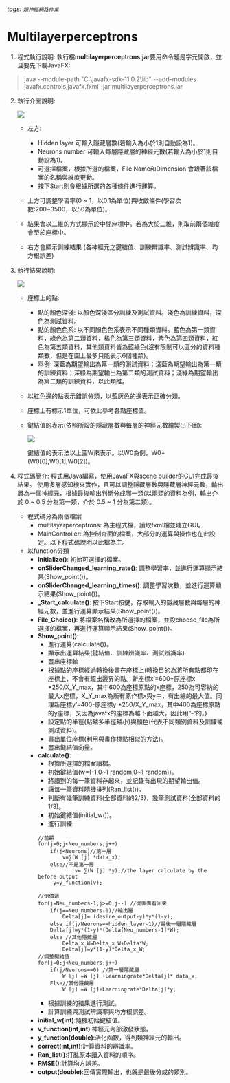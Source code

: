 ###### tags: `類神經網路作業`
# Multilayerperceptrons

1. 程式執行說明:
   執行檔**multilayerperceptrons.jar**要用命令題是字元開啟，並且要先下載JavaFX:
>    java --module-path "C:\javafx-sdk-11.0.2\lib" --add-modules javafx.controls,javafx.fxml -jar multilayerperceptrons.jar
   
2. 執行介面說明:

   ![](https://i.imgur.com/IPlXyG1.png)

    * 左方:
        * Hidden layer 可輸入隱藏層數(若輸入為小於1則自動設為1)。
        * Neurons number 可輸入每層隱藏層的神經元數(若輸入為小於1則自動設為1)。
        * 可選擇檔案，根據所選的檔案，File Name和Dimension 會跟著該檔案的名稱與維度更動。
        * 按下Start則會根據所選的各種條件進行運算。

    * 上方可調整學習率(0 ~ 1，以0.1為單位)與收斂條件(學習次數:200~3500，以50為單位)。
    * 結果會以二維的方式顯示於中間座標中。若為大於二維，則取前兩個維度會至於座標中。
    * 右方會顯示訓練結果 (各神經元之鍵結值、訓練辨識率、測試辨識率、均方根誤差)


3. 執行結果說明:

   ![](https://i.imgur.com/QqX92c7.png)
    * 座標上的點:
        * 點的顏色深淺:
          以顏色深淺區分訓練及測試資料。淺色為訓練資料，深色為測試資料。
        * 點的顏色色系:
          以不同顏色色系表示不同種類資料。藍色為第一類資料，綠色為第二類資料，橘色為第三類資料，紫色為第四類資料，紅色為第五類資料，其他類資料皆為藍綠色(沒有限制可以區分的資料種類數，但是在圖上最多只能表示6個種類)。
        * 舉例:
          深藍為期望輸出為第一類的測試資料；淺藍為期望輸出為第一類的訓練資料；深綠為期望輸出為第二類的測試資料；淺綠為期望輸出為第二類的訓練資料，以此類推。
    * 以紅色邊的點表示錯誤分類，以藍灰色的邊表示正確分類。
    * 座標上有標示1單位，可依此參考各點座標值。
    * 鍵結值的表示(依照所設的隱藏層數與每層的神經元數繪製出下圖):

      ![](https://i.imgur.com/V2fRF6J.png)

      鍵結值的表示法以上圖W來表示。以W0為例，W0=(W0[0],W0[1],W0[2])。


4. 程式碼簡介:
   程式用Java編寫，使用JavaFX與scene builder的GUI完成最後結果。 使用多層感知機來實作，且可以調整隱藏層數與隱藏層神經元數，輸出層為一個神經元，根據最後輸出判斷分成哪一類(以兩類的資料為例，輸出介於 0 ~ 0.5 分為第一類，介於 0.5 ~ 1 分為第二類)。
    * 程式碼分為兩個檔案
        * multilayerperceptrons: 為主程式檔，讀取fxml檔並建立GUI。
        * MainController: 為控制介面的檔案，大部分的運算與操作也在此設定。以下程式碼說明以此檔為主。	
    * 以function分類
    	* **Initialize()**: 初始可選擇的檔案。	
    	* **onSliderChanged_learning_rate()**: 調整學習率，並進行運算顯示結果(Show_point())。
        * **onSliderChanged_learning_times()**: 調整學習次數，並進行運算顯示結果(Show_point())。
        * **_Start_calculate()**: 按下Start按鍵，存取輸入的隱藏層數與每層的神經元數，並進行運算顯示結果(Show_point())。
        * **File_Choice()**: 將檔案名稱改為所選擇的檔案，並設choose_file為所選擇的檔案，再進行運算顯示結果(Show_point())。
        * **Show_point()**:
            * 進行運算(calculate())。
            * 顯示出運算結果(鍵結值、訓練辨識率、測試辨識率)
            * 畫出座標軸
            * 根據點的座標經過轉換後畫在座標上(轉換目的為將所有點都印在座標上，不會有超出邊界的點。新座標x’=600+原座標x *250/X_Y_max，其中600為座標原點的x座標，250為可容納的最大x座標，X_Y_max為所有原作標x與y中，有出線的最大值。同理新座標y’=400-原座標y *250/X_Y_max，其中400為座標原點的y座標，又因為javafx的座標為越下面越大，因此用”-“的。)
            * 設定點的半徑(點越多半徑越小)與顏色(代表不同類別資料及訓練或測試資料)。
            * 畫出單位座標(利用與畫作標點相似的方法)。
            * 畫出鍵結值向量。
        * **calculate()**:
            * 根據所選擇的檔案讀檔。
            * 初始鍵結值(w=(-1,0~1 random,0~1 random))。
            * 將讀到的每一筆資料存起來，並記錄有出現的期望輸出值。
            * 讓每一筆資料隨機排列(Ran_list())。
            * 判斷有幾筆訓練資料(全部資料的2/3)，幾筆測試資料(全部資料的1/3)。
            *  初始鍵結值(initial_w())。
            *  進行訓練:
            ```
            //前饋
            for(j=0;j<Neu_numbers;j++)
                if(j<Neurons)//第一層
                    v=∑(W [j] *data_x);
                else//不是第一層
                        v= ∑(W [j] *y);//the layer calculate by the before output	
                 y=y_function(v);

            //倒傳遞
            for(j=Neu_numbers-1;j>=0;j--) //從後面看回來
                if(j==Neu_numbers-1)//輸出層
                    Delta[j]= (desire_output-y)*y*(1-y);
                else if(j/Neurons==hidden_layer-1)//最後一層隱藏層					
                Delta[j]=y*(1-y)*(Delta[Neu_numbers-1]*W);
                else //其他隱藏層
                    Delta_x_W=Delta_x_W+Delta*W;
                    Delta[j]=y*(1-y)*Delta_x_W;
            //調整鍵結值
            for(j=0;j<Neu_numbers;j++)
                if(j/Neurons==0) //第一層隱藏層
                    W [j] =W [j] +Learningrate*Delta[j]* data_x;
                Else//其他隱藏層
                    W [j] =W [j]+Learningrate*Delta[j]*y;
            ```
            *  根據訓練的結果進行測試。
            * 計算訓練與測試辨識率與均方根誤差。
	    * **initial_w(int)**:隨機初始鍵結值。
        * **v_function(int,int)**:神經元內部激發狀態。
        * **y_function(double)**:活化函數，得到類神經元的輸出。
        * **correct(int,int)**:計算資料的辨識率。
        * **Ran_list()**:打亂原本讀入資料的順序。
        * **RMSE()**:計算均方誤差。
        * **output(double)**:回傳實際輸出，也就是最後分成的類別。



